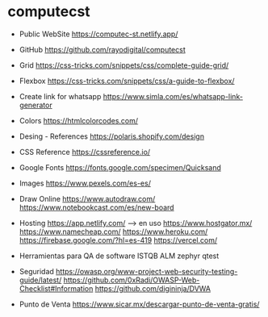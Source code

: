 # computecst


- Public WebSite
https://computec-st.netlify.app/

- GitHub
https://github.com/rayodigital/computecst


- Grid
https://css-tricks.com/snippets/css/complete-guide-grid/

- Flexbox
https://css-tricks.com/snippets/css/a-guide-to-flexbox/

- Create link for whatsapp
https://www.simla.com/es/whatsapp-link-generator

- Colors
https://htmlcolorcodes.com/

- Desing - References
https://polaris.shopify.com/design

- CSS Reference
https://cssreference.io/

- Google Fonts
https://fonts.google.com/specimen/Quicksand

- Images
https://www.pexels.com/es-es/

- Draw Online
https://www.autodraw.com/
https://www.notebookcast.com/es/new-board

- Hosting
https://app.netlify.com/ --> en uso
https://www.hostgator.mx/
https://www.namecheap.com/
https://www.heroku.com/
https://firebase.google.com/?hl=es-419
https://vercel.com/

- Herramientas para QA de software
ISTQB
ALM
zephyr
qtest


- Seguridad
https://owasp.org/www-project-web-security-testing-guide/latest/
https://github.com/0xRadi/OWASP-Web-Checklist#Information
https://github.com/digininja/DVWA



- Punto de Venta
https://www.sicar.mx/descargar-punto-de-venta-gratis/